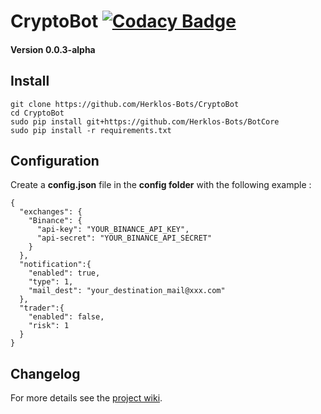 # CryptoBot [![Codacy Badge](https://api.codacy.com/project/badge/Grade/c83a127c42ba4a389ca86a92fba7c53c)](https://www.codacy.com/app/paul.bouquet/CryptoBot?utm_source=github.com&amp;utm_medium=referral&amp;utm_content=Herklos-Bots/CryptoBot&amp;utm_campaign=Badge_Grade)
#### Version 0.0.3-alpha 
## Install
```
git clone https://github.com/Herklos-Bots/CryptoBot
cd CryptoBot
sudo pip install git+https://github.com/Herklos-Bots/BotCore
sudo pip install -r requirements.txt
```

## Configuration
Create a **config.json** file in the **config folder** with the following example :
```
{
  "exchanges": {
    "Binance": {
      "api-key": "YOUR_BINANCE_API_KEY",
      "api-secret": "YOUR_BINANCE_API_SECRET"
    }
  },
  "notification":{
    "enabled": true,
    "type": 1,
    "mail_dest": "your_destination_mail@xxx.com"
  },
  "trader":{
    "enabled": false,
    "risk": 1
  }
}
```
## Changelog

For more details see the [project wiki](https://github.com/Herklos-Bots/CryptoBot/wiki).
